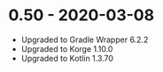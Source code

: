 # 0.50 - 2020-03-08

- Upgraded to Gradle Wrapper 6.2.2
- Upgraded to Korge 1.10.0
- Upgraded to Kotlin 1.3.70